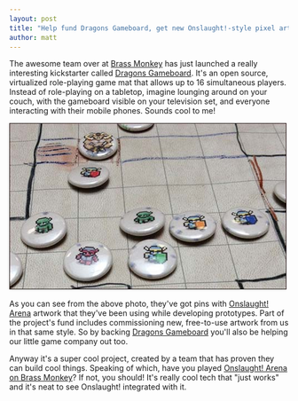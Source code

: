```yaml
---
layout: post
title: "Help fund Dragons Gameboard, get new Onslaught!-style pixel art"
author: matt
---
```

The awesome team over at [Brass Monkey][1] has just launched a really interesting kickstarter called [Dragons Gameboard][2]. It's an open source, virtualized role-playing game mat that allows up to 16 simultaneous players. Instead of role-playing on a tabletop, imagine lounging around on your couch, with the gameboard visible on your television set, and everyone interacting with their mobile phones. Sounds cool to me!

<div class="full-frame">
	<a href="http://www.kickstarter.com/projects/1054533542/dragons-gameboard">
		<img alt="Dragons Gameboard" src="/media/images/posts/misc/dragonsGameboard.jpg" width="500" height="300">
	</a>
</div>

As you can see from the above photo, they've got pins with [Onslaught! Arena][3] artwork that they've been using while developing prototypes. Part of the project's fund includes commissioning new, free-to-use artwork from us in that same style. So by backing [Dragons Gameboard][2] you'll also be helping our little game company out too.

Anyway it's a super cool project, created by a team that has proven they can build cool things. Speaking of which, have you played [Onslaught! Arena on Brass Monkey][4]? If not, you should! It's really cool tech that "just works" and it's neat to see Onslaught! integrated with it.

[1]: http://playbrassmonkey.com/
[2]: http://www.kickstarter.com/projects/1054533542/dragons-gameboard
[3]: http://arcade.lostdecadegames.com/onslaught_arena/
[4]: http://playbrassmonkey.com/onslaught-arena
